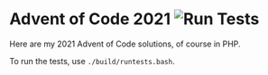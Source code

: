 Advent of Code 2021 ![Run Tests](https://github.com/ElvenSpellmaker/AdventOfCode2021/workflows/Run%20Tests/badge.svg?branch=master)
===================

Here are my 2021 Advent of Code solutions, of course in PHP.

To run the tests, use `./build/runtests.bash`.
